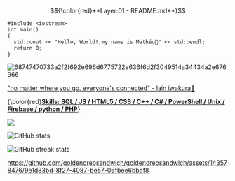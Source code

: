 $${\color{red}**Layer:01 - README.md**}$$
```
#include <iostream>
int main()
{
  std::cout << "Hello, World!,my name is Mathéo👋" << std::endl;
  return 0;
}
```
![68747470733a2f2f692e696d6775722e636f6d2f3049514a34434a2e676966](https://github.com/goldenoreosandwich/goldenoreosandwich/assets/143578476/099cd49d-c8aa-4c5f-abd7-9007a558a373)


["no matter where you go, everyone's connected" - lain iwakura🖤](https://www.youtube.com/watch?v=VfM6HMXTNCs/)

{\color{red}**<ins>Skills: SQL / JS / HTML5 / CSS / C++ / C# / PowerShell / Unix / Firebase / python / PHP<ins/>**}

![](https://komarev.com/ghpvc/?username=goldenoreosandwich&style=plastic&color=gray&base=714) 

![GitHub stats](https://github-readme-stats.vercel.app/api?username=goldenoreosandwich&show_icons=true)  

![GitHub streak stats](https://streak-stats.demolab.com/?user=goldenoreosandwich)  

https://github.com/goldenoreosandwich/goldenoreosandwich/assets/143578476/9e1d83bd-8f27-4087-be57-06fbee6bbaf8
